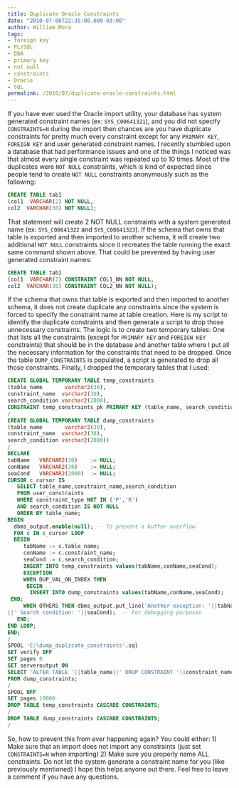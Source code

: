 ```yaml
--- 
title: Duplicate Oracle Constraints
date: "2010-07-06T22:35:00.000-03:00"
author: William Mora
tags: 
- foreign key
- PL/SQL
- DBA
- primary key
- not null
- constraints
- Oracle
- SQL
permalink: /2010/07/duplicate-oracle-constraints.html
---
```


If you have ever used the Oracle import utility, your database has system generated constraint names (ex: `SYS_C00641321`), and you did not specify `CONSTRAINTS=N` during the import then chances are you have duplicate constraints for pretty much every constraint except for any `PRIMARY KEY`, `FOREIGN KEY` and user generated constraint names.  I recently stumbled upon a database that had performance issues and one of the things I noticed was that almost every single constraint was repeated up to 10 times. Most of the duplicates were `NOT NULL` constraints, which is kind of expected since people tend to create `NOT NULL` constraints anonymously such as the following:  

```sql
CREATE TABLE tab1
(col1  VARCHAR(2) NOT NULL,
col2  VARCHAR(30) NOT NULL);
```

That statement will create 2 NOT NULL constraints with a system generated name (ex: `SYS_C00641322` and `SYS_C00641323`). If the schema that owns that table is exported and then imported to another schema, it will create two additional `NOT NULL` constraints since it recreates the table running the exact same command shown above.  That could be prevented by having user generated constraint names:  

```sql
CREATE TABLE tab1
(col1  VARCHAR(2) CONSTRAINT COL1_NN NOT NULL,
col2  VARCHAR(30) CONSTRAINT COL2_NN NOT NULL);
``` 

If the schema that owns that table is exported and then imported to another schema, it does not create duplicate any constraints since the system is forced to specify the constraint name at table creation.  Here is my script to identify the duplicate constraints and then generate a script to drop those unnecessary constraints. The logic is to create two temporary tables: One that lists all the constraints (except for `PRIMARY KEY` and `FOREIGN KEY` constraints) that should be in the database and another table where I put all the necessary information for the constraints that need to be dropped. Once the table `DUMP_CONSTRAINTS` is populated, a script is generated to drop all those constraints. Finally, I dropped the temporary tables that I used: 

```sql
CREATE GLOBAL TEMPORARY TABLE temp_constraints
(table_name       varchar2(30),
constraint_name  varchar2(30),
search_condition varchar2(2000),
CONSTRAINT temp_constraints_pk PRIMARY KEY (table_name, search_condition))
/
CREATE GLOBAL TEMPORARY TABLE dump_constraints
(table_name       varchar2(30),
constraint_name  varchar2(30),
search_condition varchar2(2000))
/
DECLARE
tabName   VARCHAR2(30)    := NULL;
conName   VARCHAR2(30)    := NULL;
seaCond   VARCHAR2(2000)  := NULL;
CURSOR c_cursor IS
   SELECT table_name,constraint_name,search_condition
   FROM user_constraints
   WHERE constraint_type NOT IN ('P','R')
   AND search_condition IS NOT NULL
   ORDER BY table_name;
BEGIN
  dbms_output.enable(null); -- To prevent a buffer overflow
  FOR c IN c_cursor LOOP
  BEGIN
     tabName := c.table_name;
     conName := c.constraint_name;
     seaCond := c.search_condition;
     INSERT INTO temp_constraints values(tabName,conName,seaCond);
     EXCEPTION
     WHEN DUP_VAL_ON_INDEX THEN
      BEGIN
       INSERT INTO dump_constraints values(tabName,conName,seaCond);
 END;
     WHEN OTHERS THEN dbms_output.put_line('Another exception: '||tabName
||' Search condition: '||seaCond);  -- For debugging purposes
   END;
END LOOP;
END;
/
SPOOL 'C:\dump_duplicate_constraints'.sql
SET verify OFF
SET pages 0
SET serveroutput ON
SELECT 'ALTER TABLE '||table_name||' DROP CONSTRAINT '||constraint_name||';'
FROM dump_constraints;
/
SPOOL OFF
SET pages 10000
DROP TABLE temp_constraints CASCADE CONSTRAINTS;
/
DROP TABLE dump_constraints CASCADE CONSTRAINTS;
/
```

So, how to prevent this from ever happening again? You could either: 1) Make sure that an import does not import any constraints (just set `CONSTRAINTS=N` when importing) 2) Make sure you properly name ALL constraints. Do not let the system generate a constraint name for you (like previously mentioned)  I hope this helps anyone out there. Feel free to leave a comment if you have any questions.